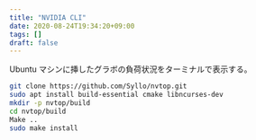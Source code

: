 ```yaml
---
title: "NVIDIA CLI"
date: 2020-08-24T19:34:20+09:00
tags: []
draft: false
---
```


Ubuntu マシンに挿したグラボの負荷状況をターミナルで表示する。

```bash
git clone https://github.com/Syllo/nvtop.git
sudo apt install build-essential cmake libncurses-dev
mkdir -p nvtop/build
cd nvtop/build
Make ..
sudo make install
```